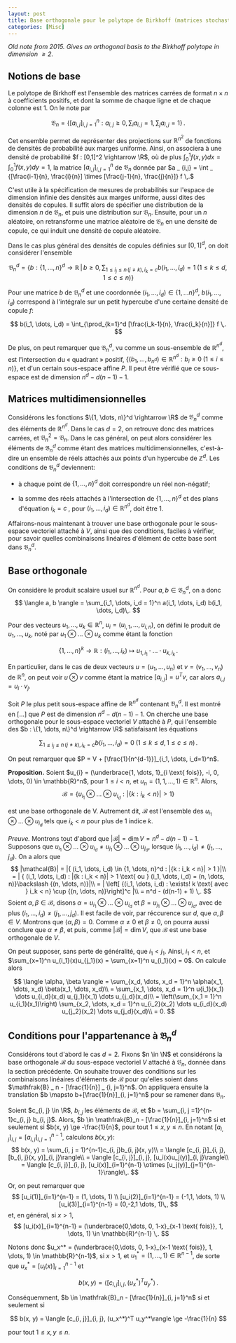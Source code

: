 ```yaml
---
layout: post
title: Base orthogonale pour le polytope de Birkhoff (matrices stochastiques planes)
categories: [Misc]
---
```


*Old note from 2015. Gives an orthogonal basis to the Birkhoff polytope in dimension $\geq 2$.*

## Notions de base

Le polytope de Birkhoff est l'ensemble des matrices carrées de format $n\times n$ à coefficients positifs, et dont la somme de chaque ligne et de chaque colonne est $1$. On le note par

$$
\mathfrak{B}_n = \left\{ [a_{i,j}]_{i, j=1}^n : a_{i,j} \ge 0,\, \sum_i a_{i, j} = 1,\, \sum_{j}a_{i, j}=1 \right\}\,.
$$

Cet ensemble permet de représenter des projections sur $\mathbb{R}^{n^2}$ de fonctions de densités de probabilité aux marges uniforme. Ainsi, on associera à une densité de probabilité $f : [0,1]^2 \rightarrow \R$, où de plus $\int_{0}^1 f(x, y) dx = \int_{0}^1 f(x, y) dy = 1$, la matrice $[a_{i,j}]_{i, j=1}^n$ de $\mathfrak{B}_n$ donnée par
$a _ {i,j} = \int _ {[\frac{i-1}{n}, \frac{i}{n}] \times [\frac{j-1}{n}, \frac{j}{n}]} f \,.$

<!--more-->

C'est utile à la spécification de mesures de probabilités sur l'espace de dimension infinie des densités aux marges uniforme, aussi dites des densités de copules. Il suffit alors de spécifier une distribution de la dimension $n$ de $\mathfrak{B}_n$, et puis une distribution sur $\mathfrak{B}_n$. Ensuite, pour un $n$ aléatoire, on retransforme une matrice aléatoire de $\mathfrak{B}_n$ en une densité de copule, ce qui induit une densité de copule aléatoire.

Dans le cas plus général des densités de copules définies sur $[0,1]^d$, on doit considérer l'ensemble

$$
\mathfrak{B}_n^d = \left\{ b:\{1, \dots, n\}^d \rightarrow \mathbb{R}\,\bigg|\, b \ge 0,\, \sum_{1 \le i_j \le n\, (j\not= k),\, i_k = c} b(i_1, \dots, i_d) = 1\; ( 1 \le k \le d,\,  1 \le c \le n) \right\}
$$

Pour une matrice $b$ de $\mathfrak{B}_n^d$ et une coordonnée $(i_1, \dots, i_d) \in \{1, \dots n\}^d$, $b(i_1, \dots, i_d)$ correspond à l'intégrale sur un petit hypercube d'une certaine densité de copule $f$:

$$
	b(i_1, \dots, i_d) = \int_{\prod_{k=1}^d [\frac{i_k-1}{n}, \frac{i_k}{n}]} f \,.
$$

De plus, on peut remarquer que $\mathfrak{B}_n^d$, vu comme un sous-ensemble de $\mathbb{R}^{n^d}$, est l'intersection du « quadrant » positif, $\{ (b_1,\dots, b_{n^d})\in \mathbb{R}^{n^d} : b_i \ge 0\; (1 \le i \le n) \}$, et d'un certain sous-espace affine $P$. Il peut être vérifié que ce sous-espace est de dimension $n^d -d(n-1)-1$. 

## Matrices multidimensionnelles

Considérons les fonctions $\{1, \dots, n\}^d \rightarrow \R$ de $\mathfrak{B}_n^d$ comme des éléments de $\mathbb{R}^{n^d}$. Dans le cas $d=2$, on retrouve donc des matrices carrées, et $\mathfrak{B}_n^2 = \mathfrak{B}_n$. Dans le cas général, on peut alors considérer les éléments de $\mathfrak{B}_n^d$ comme étant des matrices multidimensionnelles, c'est-à-dire un ensemble de réels attachés aux points d'un hypercube de $\mathbb{Z}^d$. Les conditions de $\mathfrak{B}_n^d$ deviennent:

- à chaque point de $\{1, \dots, n\}^d$ doit correspondre un réel non-négatif;

- la somme des réels attachés à l'intersection de $\{1, \dots, n\}^d$ et des plans d'équation $i_k = c\;$, pour $(i_1, \dots, i_d) \in \mathbb{R}^{n^d}$, doit être 1.

Affairons-nous maintenant à trouver une base orthogonale pour le sous-espace vectoriel attaché à $V$, ainsi que des conditions, faciles à vérifier, pour savoir quelles combinaisons linéaires d'élément de cette base sont dans $\mathfrak{B}_n^d$.

## Base orthogonale
On considère le produit scalaire usuel sur $\mathbb{R}^{n^d}$. Pour $a, b \in \mathfrak{B}_n^d$, on a donc
$$
	\langle a, b \rangle = \sum_{i_1, \dots, i_d = 1}^n a(i_1, \dots, i_d) b(i_1, \dots, i_d)\,.
$$

Pour des vecteurs $u_1, \dots, u_k \in \mathbb{R}^n$, $u_i = (u_{i,1}, \dots, u_{i,n})$, on défini le produit de $u_1, \dots, u_k$, noté par $u_1 \otimes \dots \otimes u_k$ comme étant la fonction

$$
	\{1, \dots, n\}^k \rightarrow \mathbb{R}: (i_1, \dots, i_k) \mapsto u_{1, i_1} \cdot \dots \cdot u_{k, i_k}\,.
$$

En particulier, dans le cas de deux vecteurs $u=(u_1, \dots, u_n)$ et $v =(v_1, \dots, v_n)$ de $\mathbb{R}^n$, on peut voir $u \otimes v$ comme étant la matrice $[a_{i, j}] = u^{T}v$, car alors $a_{i, j} = u_i \cdot v_j$.

Soit $P$ le plus petit sous-espace affine de $\mathbb{R}^{n^d}$ contenant $\mathfrak{B}_n^d$. Il est montré en [...] que $P$ est de dimension $n^d - d(n-1) -1$. On cherche une base orthogonale pour le sous-espace vectoriel $V$ attaché à $P$, qui l'ensemble des $b : \{1, \dots, n\}^d \rightarrow \R$ satisfaisant les équations

$$
	\sum_{1 \le i_j \le n\, (j\not= k),\, i_k = c} b(i_1, \dots, i_d) = 0\; ( 1 \le k \le d,\,  1 \le c \le n)\,.
$$

On peut remarquer que $P = V + [\frac{1}{n^{d-1}}]_{i_1, \dots, i_d=1}^n$.

**Proposition.**
Soient $u_{i} = (\underbrace{1, \dots, 1}_{i \text{ fois}}, -i, 0, \dots, 0) \in \mathbb{R}^n$, pour $1 \le i < n$, et $u_n = (1,1, \dots, 1)\in \mathbb{R}^n$. Alors,
$$
\mathcal{B} = \{ u_{i_1} \otimes \dots \otimes u_{i_d} : |\{k: i_k < n\}| > 1 \}
$$

est une base orthogonale de V. Autrement dit, $\mathcal{B}$ est l'ensemble des $u_{i_1} \otimes \dots \otimes u_{i_d}$ tels que $i_k < n$ pour plus de 1 indice $k$.

*Preuve.*
Montrons tout d'abord que $|\mathcal{B}| = \dim V = n^d - d(n-1) -1$. Supposons que $u_{i_1} \otimes \dots \otimes u_{i_d} \not = u_{j_1} \otimes \dots \otimes u_{j_d}$, lorsque $(i_1, \dots, i_d) \not= (j_1, \dots, j_d)$. On a alors que
$$
|\mathcal{B}| = |{ (i_1, \dots, i_d) \in {1, \dots, n}^d : |{k : i_k < n}| > 1 }|\\
= | { (i_1, \dots, i_d) : |{k : i_k < n}| > 1 \text{ ou } (i_1, \dots, i_d) = (n, \dots, n)}\backslash {(n, \dots, n)}|\\
= | \left[ {(i_1, \dots, i_d) : \exists! k \text{ avec } i_k < n} \cup {(n, \dots, n)}\right]^c |\\
= n^d - (d(n-1) + 1) \,.
$$
Soient $\alpha, \beta \in \mathcal{B}$, disons $\alpha = u_{i_1}\otimes \dots \otimes u_{i_d}$ et $\beta = u_{j_1}\otimes \dots \otimes u_{j_d}$, avec de plus $(i_1, \dots, i_d) \not = (j_1, \dots, j_d)$. Il est facile de voir, par réccurence sur $d$, que $\alpha, \beta \in V$. Montrons que $\langle \alpha, \beta \rangle = 0$. Comme $\alpha \not = 0$ et $\beta \not = 0$, on pourra aussi conclure que $\alpha \not = \beta$, et puis, comme $|\mathcal{B}| = \dim V$, que $\mathcal{B}$ est une base orthogonale de $V$.

On peut supposer, sans perte de généralité, que $i_1 < j_1$. Ainsi, $i_1 < n$, et $\sum_{x=1}^n u_{i_1}(x)u_{j_1}(x) = \sum_{x=1}^n u_{i_1}(x) = 0$. On calcule alors

$$
\langle \alpha, \beta \rangle = \sum_{x_d, \dots, x_d = 1}^n \alpha(x_1, \dots, x_d) \beta(x_1, \dots, x_d)\\
= \sum_{x_1, \dots, x_d = 1}^n u{i_1}(x_1)  \dots  u_{i_d}(x_d) u_{j_1}(x_1)  \dots  u_{j_d}(x_d)\\
= \left(\sum_{x_1 = 1}^n u_{i_1}(x_1)\right)  \sum_{x_2, \dots, x_d = 1}^n u_{i_2}(x_2)  \dots  u_{i_d}(x_d) u_{j_2}(x_2)  \dots  u_{j_d}(x_d)\\
= 0.
$$

## Conditions pour l'appartenance à $\mathfrak{B}_n^d$

Considérons tout d'abord le cas $d = 2$. Fixons $n \in \N$ et considérons la base orthogonale $\mathcal{B}$ du sous-espace vectoriel $V$ attaché à $\mathfrak{B}_n$, donnée dans la section précédente. On souhaite trouver des conditions sur les combinaisons linéaires d'éléments de $\mathcal{B}$ pour qu'elles soient dans $\mathfrak{B} _ n - [\frac{1}{n}] _ {i, j=1}^n$. On appliquera ensuite la translation $b \mapsto b+[\frac{1}{n}]_{i, j=1}^n$ pour se ramener dans $\mathfrak{B}_n$.

Soient $c_{i, j} \in \R$, $b_{i, j}$ les éléments de $\mathcal{B}$, et $b = \sum_{i, j =1}^{n-1}c_{i, j} b_{i, j}$. Alors, $b \in \mathfrak{B}_n - [\frac{1}{n}]_{i, j=1}^n$ si et seulement si $b(x, y) \ge -\frac{1}{n}$, pour tout $1 \le x, y \le n$. En notant $[a_{i, j}]_{i, j}= [a_{i, j}]_{i, j=1}^{n-1}$, calculons $b(x, y)$:
$$
b(x, y) = \sum_{i, j = 1}^{n-1}c_{i, j}b_{i, j}(x, y)\\
	= \langle [c_{i, j}]_{i, j}, [b_{i, j}(x, y)]_{i, j}\rangle\\
	= \langle [c_{i, j}]_{i, j}, [u_i(x)u_j(y)]_{i, j}\rangle\\
	= \langle [c_{i, j}]_{i, j}, [u_i(x)]_{i=1}^{n-1} \otimes [u_j(y)]_{j=1}^{n-1}\rangle\,.
$$


Or, on peut remarquer que
$$
[u_i(1)]_{i=1}^{n-1} = (1, \dots, 1) \\ 
[u_i(2)]_{i=1}^{n-1} = (-1,1, \dots, 1) \\ 
[u_i(3)]_{i=1}^{n-1} = (0,-2,1 \dots, 1)\,,
$$
et, en général, si $x > 1$, 
$$
	[u_i(x)]_{i=1}^{n-1} = (\underbrace{0,\dots, 0, 1-x}_{x-1 \text{ fois}}, 1, \dots, 1) \in \mathbb{R}^{n-1} \,.
$$

Notons donc $u_x^* = (\underbrace{0,\dots, 0, 1-x}_{x-1 \text{ fois}}, 1, \dots, 1) \in \mathbb{R}^{n-1}$, si $x > 1$, et $u_1^* = (1, \dots, 1) \in \mathbb{R}^{n-1}$, de sorte que $u_x^* = [u_i(x)]_{i=1}^{n-1}$ et

$$
	b(x, y) = \langle [c_{i, j}]_{i, j}, (u_x^*)^T u_y^*\rangle \,.
$$

Conséquemment, $b \in \mathfrak{B}_n - [\frac{1}{n}]_{i, j=1}^n$ si et seulement si

$$
  b(x, y) = \langle [c_{i, j}]_{i, j}, (u_x^*)^T u_y^*\rangle \ge -\frac{1}{n}
$$

pour tout $1 \le x, y \le n$.


